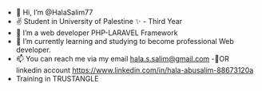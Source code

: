- 👋 Hi, I’m @HalaSalim77
- ✌️ Student in University of Palestine ✨ - Third Year 
- 👀 I’m a web developer PHP-LARAVEL Framework
- 🌱 I’m currently learning and studying to become professional Web developer. 
- 📫 You can reach me via my email hala.s.salim@gmail.com -💞️OR linkedin account https://www.linkedin.com/in/hala-abusalim-88673120a
- Training in TRUSTANGLE 
